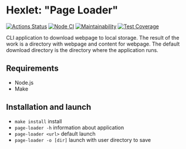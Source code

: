 
# Hexlet: "Page Loader"

[![Actions Status](https://github.com/deus-ex-m/js-async-project-4/workflows/hexlet-check/badge.svg)](https://github.com/deus-ex-m/js-async-project-4/actions)
[![Node CI](https://github.com/deus-ex-m/js-async-project-4/actions/workflows/nodejs.yml/badge.svg)](https://github.com/deus-ex-m/js-async-project-4/actions/workflows/nodejs.yml)
[![Maintainability](https://api.codeclimate.com/v1/badges/c54e05a84c02ad89c4d8/maintainability)](https://codeclimate.com/github/deus-ex-m/js-async-project-4/maintainability)
[![Test Coverage](https://api.codeclimate.com/v1/badges/c54e05a84c02ad89c4d8/test_coverage)](https://codeclimate.com/github/deus-ex-m/js-async-project-4/test_coverage)

CLI application to download webpage to local storage. The result of the work is a directory with webpage and content for webpage. The default download directory is the directory where the application runs.

## Requirements

* Node.js
* Make

## Installation and launch

* `make install` install
* `page-loader -h` information about application
* `page-loader <url>` default launch
* `page-loader -o [dir]` launch with user directory to save